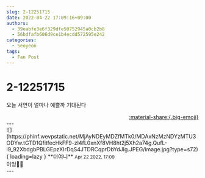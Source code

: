 ```yaml
---
slug: 2-12251715
date: 2022-04-22 17:09:16+09:00
authors:
  - 39eabfe3e6f329dfe50752945a0cb2b8
  - 56bdfafb606d9ce1b4ecdd572595e242
categories:
  - Seoyeon
tags:
  - Fan Post
---
```


# 2-12251715

<div class="post-container" markdown="1">
<div class="content-container md-sidebar__scrollwrap" markdown="1">

오늘 서연이 얼마나 예쁠까 기대된다

</div>
</div>

<div style="text-align: right;" markdown="1">
<a href="https://weverse.io/fromis9/fanpost/2-12251715" style="text-align: right;">:material-share:{.big-emoji}</a>
</div>
---

<div class="comments-container md-sidebar__scrollwrap" markdown="1">
<div class="comment" markdown="1">
<div class='id-container' markdown="1">
![](https://phinf.wevpstatic.net/MjAyNDEyMDZfMTk0/MDAxNzMzNDYzMTU3ODYw.tGTD1QfitfecHkFF9-zI4fL0xnXf8VH8ht2j5Xh2a74g.QufL-i9_92XbdgbPBLGEpzXIrDqS4JTDRCqprDbYdJIg.JPEG/image.jpg?type=s72){ loading=lazy }
**<span class="artist">더여니</span>** <small>Apr 22 2022, 17:09</small><br>
</div>
<div class='comment-body' markdown="1">
이잉🫣💕
</div>
</div>
</div>
---
